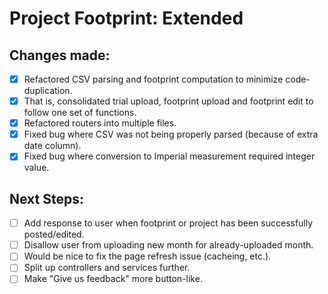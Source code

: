 # Project Footprint: Extended

## Changes made:
- [x] Refactored CSV parsing and footprint computation to minimize code-duplication.
- [x] That is, consolidated trial upload, footprint upload and footprint edit to follow one set of functions.
- [x] Refactored routers into multiple files.
- [x] Fixed bug where CSV was not being properly parsed (because of extra date column).
- [x] Fixed bug where conversion to Imperial measurement required integer value.

## Next Steps:
- [ ] Add response to user when footprint or project has been successfully posted/edited.
- [ ] Disallow user from uploading new month for already-uploaded month.
- [ ] Would be nice to fix the page refresh issue (cacheing, etc.).
- [ ] Split up controllers and services further.
- [ ] Make "Give us feedback" more button-like.
